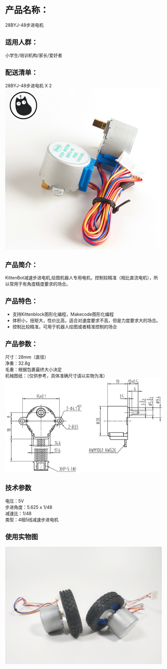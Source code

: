 # 产品名称：   
28BYJ-48步进电机   

## 适用人群：   
小学生/培训机构/家长/爱好者   

## 配送清单：   
28BYJ-48步进电机 X 2   
![](./chicun/步进电机.png)   

## 产品简介：   
KittenBot减速步进电机,绘图机器人专用电机，控制较精准（相比直流电机），所以常用于有角度精度要求的场合。   

## 产品特色：   

- 支持Kittenblock图形化编程，Makecode图形化编程   
- 体积小，扭矩大，性价比高，适合对速度要求不高，但是力度要求大的场合。   
- 控制比较精准，可用于机器人绘图或者精准控制的场合   

## 产品参数：   
尺寸：28mm（直径）   
净重：32.8g   
毛重：根据包裹最终大小决定   
机械图纸：（仅供参考，具体准确尺寸请以实物为准）   
![](./chicun/2.png)   


## 技术参数   
电压：5V   
步进角度：5.625 x 1/48   
减速比：1/48   
类型：4相5线减速步进电机   
## 使用实物图   
![](./chicun/橡胶轮使用2.png)   